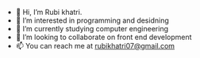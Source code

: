 - 👋 Hi, I’m Rubi khatri.
- 👀 I’m interested in programming and desidning
- 🌱 I’m currently studying computer engineering
- 💞️ I’m looking to collaborate on front end development
- 📫 You can reach me at rubikhatri07@gmail.com

<!---
rubeyyyy/rubeyyyy is a ✨ special ✨ repository because its `README.md` (this file) appears on your GitHub profile.
You can click the Preview link to take a look at your changes.
--->
